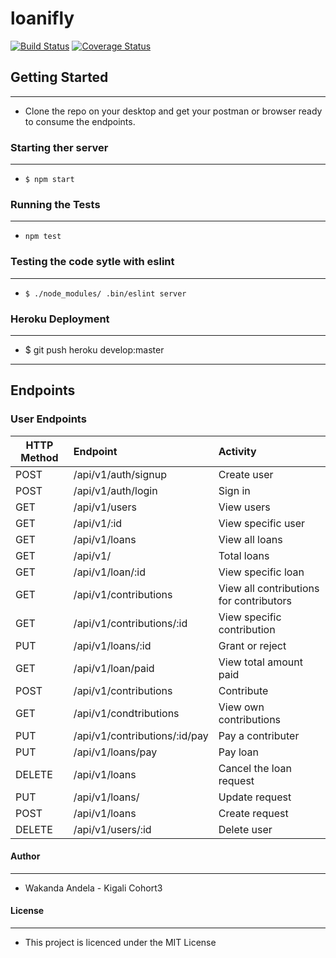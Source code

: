 # loanifly
[![Build Status](https://travis-ci.org/dusmel/loanifly.svg?branch=develop)](https://travis-ci.org/dusmel/loanifly)
[![Coverage Status](https://coveralls.io/repos/github/dusmel/loanifly/badge.svg?branch=develop&kill_cache=1)](https://coveralls.io/github/dusmel/loanifly?branch=develop&kill_cache=1)

## Getting Started
-------------------
* Clone the repo on your desktop and get your postman or browser ready to consume the endpoints.

### Starting ther server
------------------------
* ```$ npm start```
### Running the Tests
-----------------------
* ```npm test``` 
### Testing the code sytle with eslint
--------------------------------------
* ```$ ./node_modules/ .bin/eslint server```
### Heroku Deployment
------------------
* $ git push heroku develop:master

----------------------------------------------------

## Endpoints

### User Endpoints

|HTTP Method| Endpoint| Activity|
|-----------|:---------|:---------|
|POST|/api/v1/auth/signup|Create user|
|POST|/api/v1/auth/login| Sign in|
|GET|/api/v1/users|View users|
|GET|/api/v1/:id|View specific user|
|GET|/api/v1/loans|View all loans|
|GET|/api/v1/|Total loans|
|GET|/api/v1/loan/:id|View specific loan|
|GET|/api/v1/contributions|View all contributions for contributors|
|GET|/api/v1/contributions/:id|View specific contribution|
|PUT|/api/v1/loans/:id|Grant or reject|
|GET|/api/v1/loan/paid|View total amount paid|
|POST|/api/v1/contributions|Contribute|
|GET|/api/v1/condtributions|View own contributions|
|PUT|/api/v1/contributions/:id/pay|Pay a contributer|
|PUT|/api/v1/loans/pay|Pay loan|
|DELETE|/api/v1/loans|Cancel the loan request|
|PUT|/api/v1/loans/|Update request|
|POST|/api/v1/loans|Create request|
|DELETE|/api/v1/users/:id|Delete user|






#### Author
-----------
* Wakanda Andela - Kigali Cohort3

#### License
-------------
* This project is licenced under the MIT License
